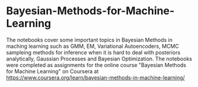 # Bayesian-Methods-for-Machine-Learning
The notebooks cover some important topics in Bayesian Methods in maching learning such as GMM, EM, 
Variational Autoencoders, MCMC sampleing methods for inference when it is hard to deal with posteriors analytically, 
Gaussian Processes and Bayesian Optimization. The notebooks were completed as assignments for the online course 
"Bayesian Methods for Machine Learning" on Coursera at https://www.coursera.org/learn/bayesian-methods-in-machine-learning/
